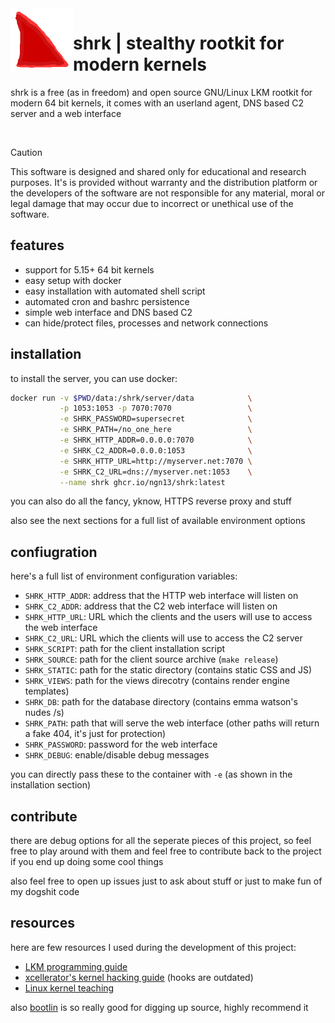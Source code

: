 
<img align="left" width="100" height="100" src="assets/shrk.png">

# shrk | stealthy rootkit for modern kernels
shrk is a free (as in freedom) and open source GNU/Linux LKM rootkit for modern 64 bit kernels,
it comes with an userland agent, DNS based C2 server and a web interface

</br>

> [!CAUTION]
> This software is designed and shared only for educational and
> research purposes. It's is provided without warranty and the
> distribution platform or the developers of the software are not
> responsible for any material, moral or legal damage that may occur
> due to incorrect or unethical use of the software.

## features
- support for 5.15+ 64 bit kernels
- easy setup with docker
- easy installation with automated shell script
- automated cron and bashrc persistence
- simple web interface and DNS based C2
- can hide/protect files, processes and network connections

## installation
to install the server, you can use docker:
```bash
docker run -v $PWD/data:/shrk/server/data            \
           -p 1053:1053 -p 7070:7070                 \
           -e SHRK_PASSWORD=supersecret              \
           -e SHRK_PATH=/no_one_here                 \
           -e SHRK_HTTP_ADDR=0.0.0.0:7070            \
           -e SHRK_C2_ADDR=0.0.0.0:1053              \
           -e SHRK_HTTP_URL=http://myserver.net:7070 \
           -e SHRK_C2_URL=dns://myserver.net:1053    \
           --name shrk ghcr.io/ngn13/shrk:latest
```
you can also do all the fancy, yknow, HTTPS reverse proxy and stuff

also see the next sections for a full list of available environment options

## confiugration
here's a full list of environment configuration variables:

- `SHRK_HTTP_ADDR`: address that the HTTP web interface will listen on
- `SHRK_C2_ADDR`: address that the C2 web interface will listen on
- `SHRK_HTTP_URL`: URL which the clients and the users will use to access the web interface
- `SHRK_C2_URL`: URL which the clients will use to access the C2 server
- `SHRK_SCRIPT`: path for the client installation script
- `SHRK_SOURCE`: path for the client source archive (`make release`)
- `SHRK_STATIC`: path for the static directory (contains static CSS and JS)
- `SHRK_VIEWS`: path for the views direcotry (contains render engine templates)
- `SHRK_DB`: path for the database directory (contains emma watson's nudes /s)
- `SHRK_PATH`: path that will serve the web interface (other paths will return a fake 404, it's just for protection)
- `SHRK_PASSWORD`: password for the web interface
- `SHRK_DEBUG`: enable/disable debug messages

you can directly pass these to the container with `-e` (as shown in the installation section)

## contribute
there are debug options for all the seperate pieces of this project, so feel free to play around with them
and feel free to contribute back to the project if you end up doing some cool things

also feel free to open up issues just to ask about stuff or just to make fun of my dogshit code

## resources
here are few resources I used during the development of this project:

- [LKM programming guide](https://sysprog21.github.io/lkmpg/)
- [xcellerator's kernel hacking guide](https://github.com/xcellerator/linux_kernel_hacking) (hooks are outdated)
- [Linux kernel teaching](https://linux-kernel-labs.github.io/refs/heads/master/)

also [bootlin](https://elixir.bootlin.com/linux) is so really good for digging up source, highly recommend it

